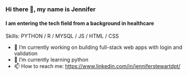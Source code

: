 ### Hi there 👋, my name is Jennifer
#### I am entering the tech field from a background in healthcare

Skills: PYTHON / R / MYSQL / JS / HTML / CSS

- 🔭 I’m currently working on building full-stack web apps with login and validation
- 🌱 I’m currently learning python
- 📫 How to reach me: https://www.linkedin.com/in/jenniferstewartdpt/ 

<!---
jlgregg1/jlgregg1 is a ✨ special ✨ repository because its `README.md` (this file) appears on your GitHub profile.
You can click the Preview link to take a look at your changes.
--->
